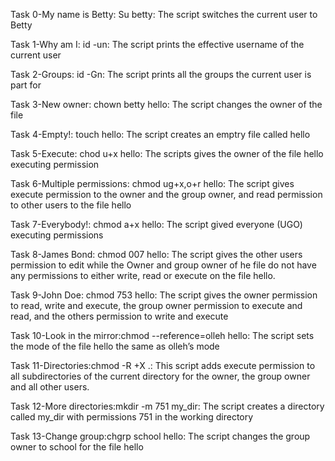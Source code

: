 Task 0-My name is Betty: Su betty: The script switches the current user to Betty

Task 1-Why am I: id -un: The script prints the effective username of the current user

Task 2-Groups: id -Gn: The script prints all the groups the current user is part for

Task 3-New owner: chown betty hello: The script changes the owner of the file

Task 4-Empty!: touch hello: The script creates an emptry file called hello

Task 5-Execute: chod u+x hello: The scripts gives the owner of the file hello executing permission

Task 6-Multiple permissions: chmod ug+x,o+r hello: The script gives execute permission to the owner and the group owner, and read permission to other users to the file hello

Task 7-Everybody!: chmod a+x hello: The script gived everyone (UGO) executing permissions

Task 8-James Bond: chmod 007 hello: The script gives the other users permission to edit while the Owner and group owner of he file do not have any permissions to either write, read or execute on the file hello.

Task 9-John Doe: chmod 753 hello: The script gives the owner permission to read, write and execute, the group owner permission to execute and read, and the others permission to write and execute

Task 10-Look in the mirror:chmod --reference=olleh hello: The script sets the mode of the file hello the same as olleh’s mode

Task 11-Directories:chmod -R +X .: This script adds execute permission to all subdirectories of the current directory for the owner, the group owner and all other users.

Task 12-More directories:mkdir -m 751 my_dir: The script creates a directory called my_dir with permissions 751 in the working directory

Task 13-Change group:chgrp school hello: The script changes the group owner to school for the file hello
